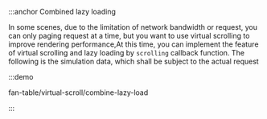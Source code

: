 :::anchor Combined lazy loading

In some scenes, due to the limitation of network bandwidth or request, you can only paging request at a time, but you want to use virtual scrolling to improve rendering performance,At this time, you can implement the feature of virtual scrolling and lazy loading by `scrolling` callback function. The following is the simulation data, which shall be subject to the actual request

:::demo

fan-table/virtual-scroll/combine-lazy-load

:::
